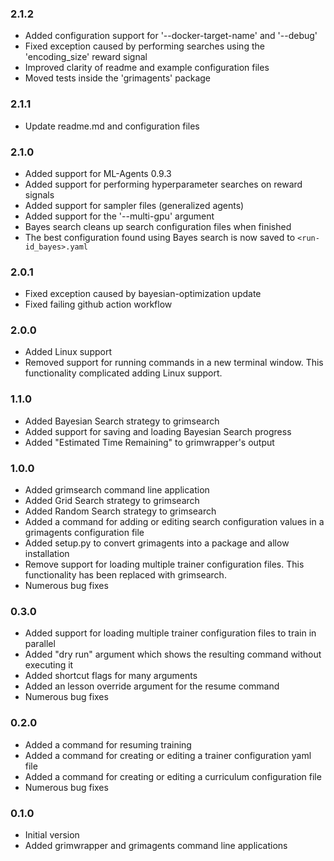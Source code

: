 ### 2.1.2
- Added configuration support for '--docker-target-name' and '--debug'
- Fixed exception caused by performing searches using the 'encoding_size' reward signal
- Improved clarity of readme and example configuration files
- Moved tests inside the 'grimagents' package

### 2.1.1
- Update readme.md and configuration files

### 2.1.0
- Added support for ML-Agents 0.9.3
- Added support for performing hyperparameter searches on reward signals
- Added support for sampler files (generalized agents)
- Added support for the '--multi-gpu' argument
- Bayes search cleans up search configuration files when finished
- The best configuration found using Bayes search is now saved to `<run-id_bayes>.yaml`

### 2.0.1
- Fixed exception caused by bayesian-optimization update
- Fixed failing github action workflow

### 2.0.0
- Added Linux support
- Removed support for running commands in a new terminal window. This functionality complicated adding Linux support.

### 1.1.0
- Added Bayesian Search strategy to grimsearch
- Added support for saving and loading Bayesian Search progress
- Added "Estimated Time Remaining" to grimwrapper's output

### 1.0.0
- Added grimsearch command line application
- Added Grid Search strategy to grimsearch
- Added Random Search strategy to grimsearch
- Added a command for adding or editing search configuration values in a grimagents configuration file
- Added setup.py to convert grimagents into a package and allow installation
- Remove support for loading multiple trainer configuration files. This functionality has been replaced with grimsearch.
- Numerous bug fixes

### 0.3.0
- Added support for loading multiple trainer configuration files to train in parallel
- Added "dry run" argument which shows the resulting command without executing it
- Added shortcut flags for many arguments
- Added an lesson override argument for the resume command
- Numerous bug fixes

### 0.2.0
- Added a command for resuming training
- Added a command for creating or editing a trainer configuration yaml file
- Added a command for creating or editing a curriculum configuration file
- Numerous bug fixes

### 0.1.0
- Initial version
- Added grimwrapper and grimagents command line applications
